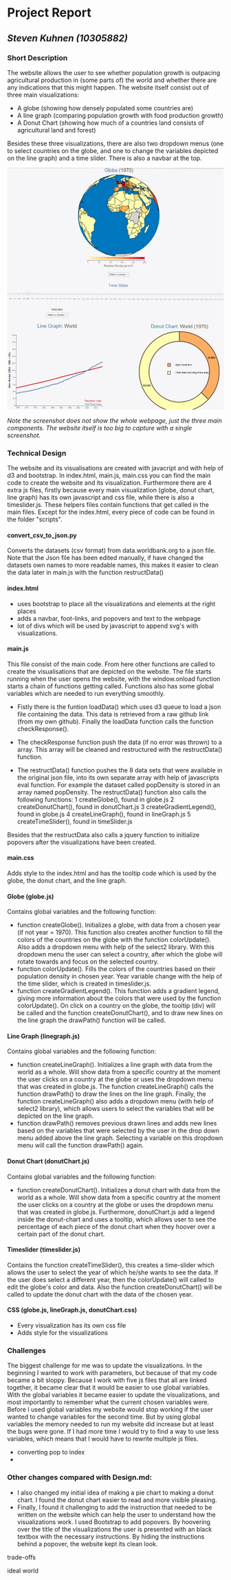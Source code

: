 # Project Report
## *Steven Kuhnen (10305882)*

### Short Description

The website allows the user to see whether population growth is outpacing agricultural production in (some parts of) the world and whether there are any indications that this might happen. The website itself consist out of three main visualizations:
- A globe (showing how densely populated some countries are)
- A line graph (comparing population growth with food production growth)
- A Donut Chart (showing how much of a countries land consists of agricultural land and forest)

Besides these three visualizations, there are also two dropdown menus (one to select countries on the globe, and one to change the variables depicted on the line graph) and a time slider. There is also a navbar at the top.

![drawn proposal](doc/single_screenshot.jpg)

*Note the screenshot does not show the whole webpage, just the three main components. The website itself is too big to capture with a single screenshot.*

### Technical Design

The website and its visualisations are created with javacript and with help of d3 and bootstrap.
In index.html, main.js, main.css you can find the main code to create the website and its visualization. Furthermore there are 4 extra js files, firstly because every main visualization (globe, donut chart, line graph) has its own javascript and css file, while there is also a timeslider.js. These helpers files contain functions that get called in the main files. Except for the index.html, every piece of code can be found in the folder "scripts".

#### convert_csv_to_json.py
Converts the datasets (csv format) from data.worldbank.org to a json file. Note that the Json file has been edited manually, if have changed the datasets own names to more readable names, this makes it easier to clean the data later in main.js with the function restructData()

#### index.html
- uses bootstrap to place all the visualizations and elements at the right places
- adds a navbar, foot-links, and popovers and text to the webpage
- lot of divs which will be used by javascript to append svg's with visualizations.

#### main.js
This file consist of the main code. From here other functions are called to create the visualisations that are depicted on the website. The file starts running when the user opens the website, with the window.onload function starts a chain of functions getting called. Functions also  has some global variables which are needed to run everything smoothly.

- Fistly there is the funtion loadData() which uses d3 queue to load a json file containing the data. This data is retrieved from a raw github link (from my own github). Finally the loadData function calls the function checkResponse().

- The checkResponse function push the data (if no error was thrown) to a array. This array will be cleaned and restructured with the restructData() function.

- The restructData() function pushes the 8 data sets that were available in the original json file, into its own separate array with help of javascripts eval function. For example the dataset called popDensity is stored in an array named popDensity. The restructData() function also calls the following functions:
    1 createGlobe(), found in globe.js
    2 createDonutChart(), found in donutChart.js
    3 createGradientLegend(), found in globe.js
    4 createLineGraph(), found in lineGraph.js
    5 createTimeSlider(), found in timeSlider.js

Besides that the restructData also calls a jquery function to initialize popovers after the visualizations have been created.

#### main.css
Adds style to the index.html and has the tooltip code which is used by the globe, the donut chart, and the line graph.

#### Globe (globe.js)
Contains global variables and the following function:
- function createGlobe(). Initializes a globe, with data from a chosen year (if not year = 1970). This function also creates another function to fill the colors of the countries on the globe with the function colorUpdate(). Also adds a dropdown menu with help of the select2 library. With this dropdown menu the user can select a country, after which the globe will rotate towards and focus on the selected country.
- function colorUpdate(). Fills the colors of the countries based on their population density in chosen year. Year variable change with the help of the time slider, which is created in timeslider.js.
- function createGradientLegend(). This function adds a gradient legend, giving more information about the colors that were used by the function colorUpdate().
On click on a country on the globe, the tooltip (div) will be called and the function createDonutChart(), and to draw new lines on the line graph the drawPath() function will be called.

#### Line Graph (linegraph.js)
Contains global variables and the following function:
- function createLineGraph(). Initializes a line graph with data from the world as a whole. Will show data from a specific country at the moment the user clicks on a country at the globe or uses the dropdown menu that was created in globe.js. The function createLineGraph() calls the function drawPath() to draw the lines on the line graph. Finally, the function createLineGraph() also adds a dropdown menu (with help of select2 library), which allows users to select the variables that will be depicted on the line graph.
- function drawPath() removes previous drawn lines and adds new lines based on the variables that were selected by the user in the drop down menu added above the line graph. Selecting a variable on this dropdown menu will call the function drawPath() again.

#### Donut Chart (donutChart.js)
Contains global variables and the following function:
- function createDonutChart(). Initializes a donut chart with data from the world as a whole. Will show data from a specific country at the moment the user clicks on a country at the globe or uses the dropdown menu that was created in globe.js. Furthermore, donutChart.js add a legend inside the donut-chart and uses a tooltip, which allows user to see the percentage of each piece of the donut chart when they hoover over a certain part of the donut chart.

#### Timeslider (timeslider.js)
Contains the function createTimeSlider(), this creates a time-slider which allows the user to select the year of which he/she wants to see the data. If the user does select a different year, then the colorUpdate() will called to edit the globe's color and data. Also the function createDonutChart() will be called to update the donut chart with the data of the chosen year.

#### CSS (globe.js, lineGraph.js, donutChart.css)
- Every visualization has its own css file
- Adds style for the visualizations

### Challenges
The biggest challenge for me was to update the visualizations. In the beginning I wanted to work with parameters, but because of that my code became a bit sloppy. Because I work with five js files that all are linked together, it became clear that it would be easier to use global variables. With the global variables it became easier to update the visualizations, and most importantly to remember what the current chosen variables were. Before I used global variables my website would stop working if the user wanted to change variables for the second time. But by using global variables the memory needed to run my website did increase but at least the bugs were gone. If I had more time I would try to find a way to use less variables, which means that I would have to rewrite multiple js files.

- converting pop to index
-

### Other changes compared with Design.md:
- I also changed my initial idea of making a pie chart to making a donut chart. I found the donut chart easier to read and more visible pleasing.
- Finally, I found it challenging to add the instruction that needed to be written on the website which can help the user to understand how the visualizations work. I used Bootstrap to add popovers. By hoovering over the title of the visualizations the user is presented with an black textbox with the necessary instructions. By hiding the instructions behind a popover, the website kept its clean look.


trade-offs


ideal world




